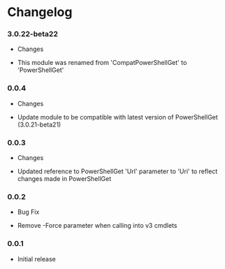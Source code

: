 # Changelog
### 3.0.22-beta22
* Changes
- This module was renamed from 'CompatPowerShellGet' to 'PowerShellGet'

### 0.0.4
* Changes
- Update module to be compatible with latest version of PowerShellGet (3.0.21-beta21)

### 0.0.3
* Changes
- Updated reference to PowerShellGet 'Url' parameter to 'Uri' to reflect changes made in PowerShellGet

### 0.0.2
* Bug Fix
- Remove -Force parameter when calling into v3 cmdlets

### 0.0.1
* Initial release
